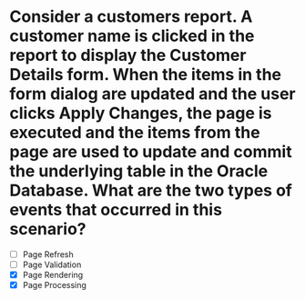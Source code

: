 # Consider a customers report. A customer name is clicked in the report to display the Customer Details form. When the items in the form dialog are updated and the user clicks Apply Changes, the page is executed and the items from the page are used to update and commit the underlying table in the Oracle Database. What are the two types of events that occurred in this scenario?

- [ ] Page Refresh
- [ ] Page Validation
- [x] Page Rendering
- [x] Page Processing